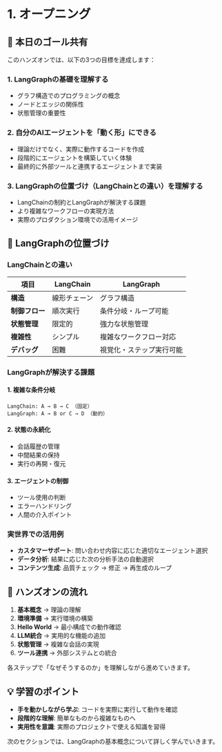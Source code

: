 # 1. オープニング

## 🎯 本日のゴール共有

このハンズオンでは、以下の3つの目標を達成します：

### 1. LangGraphの基礎を理解する
- グラフ構造でのプログラミングの概念
- ノードとエッジの関係性
- 状態管理の重要性

### 2. 自分のAIエージェントを「動く形」にできる
- 理論だけでなく、実際に動作するコードを作成
- 段階的にエージェントを構築していく体験
- 最終的に外部ツールと連携するエージェントまで実装

### 3. LangGraphの位置づけ（LangChainとの違い）を理解する
- LangChainの制約とLangGraphが解決する課題
- より複雑なワークフローの実現方法
- 実際のプロダクション環境での活用イメージ

## 🔄 LangGraphの位置づけ

### LangChainとの違い

| 項目 | LangChain | LangGraph |
|------|-----------|-----------|
| **構造** | 線形チェーン | グラフ構造 |
| **制御フロー** | 順次実行 | 条件分岐・ループ可能 |
| **状態管理** | 限定的 | 強力な状態管理 |
| **複雑性** | シンプル | 複雑なワークフロー対応 |
| **デバッグ** | 困難 | 視覚化・ステップ実行可能 |

### LangGraphが解決する課題

#### 1. **複雑な条件分岐**
```
LangChain: A → B → C （固定）
LangGraph: A → B or C → D （動的）
```

#### 2. **状態の永続化**
- 会話履歴の管理
- 中間結果の保持
- 実行の再開・復元

#### 3. **エージェントの制御**
- ツール使用の判断
- エラーハンドリング
- 人間の介入ポイント

### 実世界での活用例

- **カスタマーサポート**: 問い合わせ内容に応じた適切なエージェント選択
- **データ分析**: 結果に応じた次の分析手法の自動選択
- **コンテンツ生成**: 品質チェック → 修正 → 再生成のループ

## 🚀 ハンズオンの流れ

1. **基本概念** → 理論の理解
2. **環境準備** → 実行環境の構築
3. **Hello World** → 最小構成での動作確認
4. **LLM統合** → 実用的な機能の追加
5. **状態管理** → 複雑な会話の実現
6. **ツール連携** → 外部システムとの統合

各ステップで「なぜそうするのか」を理解しながら進めていきます。

## 💡 学習のポイント

- **手を動かしながら学ぶ**: コードを実際に実行して動作を確認
- **段階的な理解**: 簡単なものから複雑なものへ
- **実用性を意識**: 実際のプロジェクトで使える知識を習得

次のセクションでは、LangGraphの基本概念について詳しく学んでいきます。

